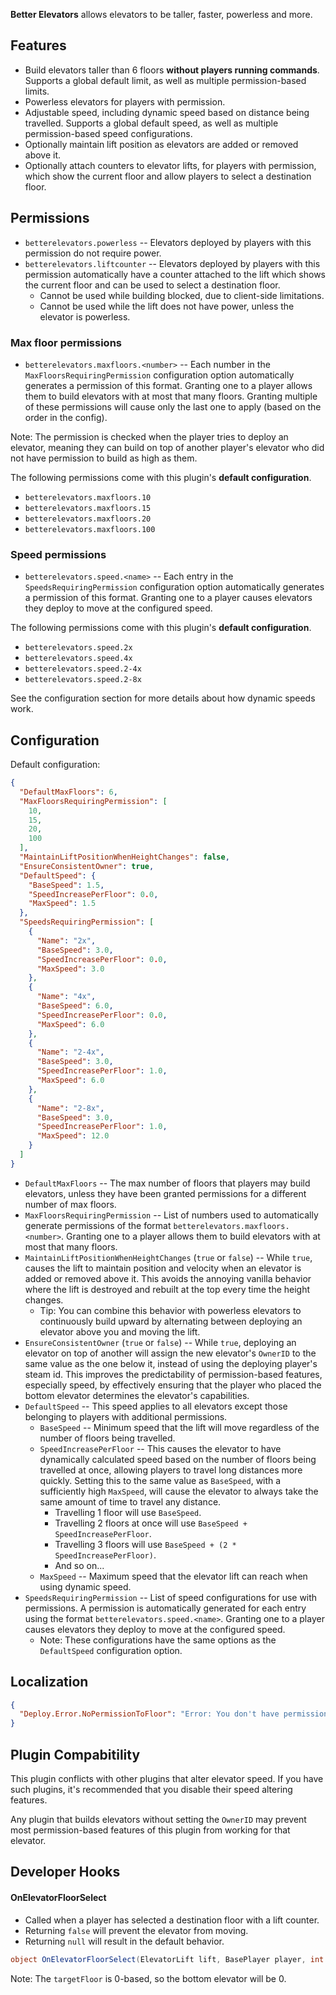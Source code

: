 **Better Elevators** allows elevators to be taller, faster, powerless and more.

## Features

- Build elevators taller than 6 floors **without players running commands**. Supports a global default limit, as well as multiple permission-based limits.
- Powerless elevators for players with permission.
- Adjustable speed, including dynamic speed based on distance being travelled. Supports a global default speed, as well as multiple permission-based speed configurations.
- Optionally maintain lift position as elevators are added or removed above it.
- Optionally attach counters to elevator lifts, for players with permission, which show the current floor and allow players to select a destination floor.

## Permissions

- `betterelevators.powerless` -- Elevators deployed by players with this permission do not require power.
- `betterelevators.liftcounter` -- Elevators deployed by players with this permission automatically have a counter attached to the lift which shows the current floor and can be used to select a destination floor.
  - Cannot be used while building blocked, due to client-side limitations.
  - Cannot be used while the lift does not have power, unless the elevator is powerless.

### Max floor permissions

- `betterelevators.maxfloors.<number>` -- Each number in the `MaxFloorsRequiringPermission` configuration option automatically generates a permission of this format. Granting one to a player allows them to build elevators with at most that many floors. Granting multiple of these permissions will cause only the last one to apply (based on the order in the config).

Note: The permission is checked when the player tries to deploy an elevator, meaning they can build on top of another player's elevator who did not have permission to build as high as them.

The following permissions come with this plugin's **default configuration**.
- `betterelevators.maxfloors.10`
- `betterelevators.maxfloors.15`
- `betterelevators.maxfloors.20`
- `betterelevators.maxfloors.100`

### Speed permissions

- `betterelevators.speed.<name>` -- Each entry in the `SpeedsRequiringPermission` configuration option automatically generates a permission of this format. Granting one to a player causes elevators they deploy to move at the configured speed.

The following permissions come with this plugin's **default configuration**.
- `betterelevators.speed.2x`
- `betterelevators.speed.4x`
- `betterelevators.speed.2-4x`
- `betterelevators.speed.2-8x`

See the configuration section for more details about how dynamic speeds work.

## Configuration

Default configuration:

```json
{
  "DefaultMaxFloors": 6,
  "MaxFloorsRequiringPermission": [
    10,
    15,
    20,
    100
  ],
  "MaintainLiftPositionWhenHeightChanges": false,
  "EnsureConsistentOwner": true,
  "DefaultSpeed": {
    "BaseSpeed": 1.5,
    "SpeedIncreasePerFloor": 0.0,
    "MaxSpeed": 1.5
  },
  "SpeedsRequiringPermission": [
    {
      "Name": "2x",
      "BaseSpeed": 3.0,
      "SpeedIncreasePerFloor": 0.0,
      "MaxSpeed": 3.0
    },
    {
      "Name": "4x",
      "BaseSpeed": 6.0,
      "SpeedIncreasePerFloor": 0.0,
      "MaxSpeed": 6.0
    },
    {
      "Name": "2-4x",
      "BaseSpeed": 3.0,
      "SpeedIncreasePerFloor": 1.0,
      "MaxSpeed": 6.0
    },
    {
      "Name": "2-8x",
      "BaseSpeed": 3.0,
      "SpeedIncreasePerFloor": 1.0,
      "MaxSpeed": 12.0
    }
  ]
}
```

- `DefaultMaxFloors` -- The max number of floors that players may build elevators, unless they have been granted permissions for a different number of max floors.
- `MaxFloorsRequiringPermission` -- List of numbers used to automatically generate permissions of the format `betterelevators.maxfloors.<number>`. Granting one to a player allows them to build elevators with at most that many floors.
- `MaintainLiftPositionWhenHeightChanges` (`true` or `false`) -- While `true`, causes the lift to maintain position and velocity when an elevator is added or removed above it. This avoids the annoying vanilla behavior where the lift is destroyed and rebuilt at the top every time the height changes.
  - Tip: You can combine this behavior with powerless elevators to continuously build upward by alternating between deploying an elevator above you and moving the lift.
- `EnsureConsistentOwner` (`true` or `false`) -- While `true`, deploying an elevator on top of another will assign the new elevator's `OwnerID` to the same value as the one below it, instead of using the deploying player's steam id. This improves the predictability of permission-based features, especially speed, by effectively ensuring that the player who placed the bottom elevator determines the elevator's capabilities.
- `DefaultSpeed` -- This speed applies to all elevators except those belonging to players with additional permissions.
  - `BaseSpeed` -- Minimum speed that the lift will move regardless of the number of floors being travelled.
  - `SpeedIncreasePerFloor` -- This causes the elevator to have dynamically calculated speed based on the number of floors being travelled at once, allowing players to travel long distances more quickly. Setting this to the same value as `BaseSpeed`, with a sufficiently high `MaxSpeed`, will cause the elevator to always take the same amount of time to travel any distance.
    - Travelling 1 floor will use `BaseSpeed`.
    - Travelling 2 floors at once will use `BaseSpeed + SpeedIncreasePerFloor`.
    - Travelling 3 floors will use `BaseSpeed + (2 * SpeedIncreasePerFloor)`.
    - And so on...
  - `MaxSpeed` -- Maximum speed that the elevator lift can reach when using dynamic speed.
- `SpeedsRequiringPermission` -- List of speed configurations for use with permissions. A permission is automatically generated for each entry using the format `betterelevators.speed.<name>`. Granting one to a player causes elevators they deploy to move at the configured speed.
  - Note: These configurations have the same options as the `DefaultSpeed` configuration option.

## Localization

```json
{
  "Deploy.Error.NoPermissionToFloor": "Error: You don't have permission to build elevators taller than {0} floors."
}
```

## Plugin Compabitility

This plugin conflicts with other plugins that alter elevator speed. If you have such plugins, it's recommended that you disable their speed altering features.

Any plugin that builds elevators without setting the `OwnerID` may prevent most permission-based features of this plugin from working for that elevator.

## Developer Hooks

#### OnElevatorFloorSelect

- Called when a player has selected a destination floor with a lift counter.
- Returning `false` will prevent the elevator from moving.
- Returning `null` will result in the default behavior.

```csharp
object OnElevatorFloorSelect(ElevatorLift lift, BasePlayer player, int targetFloor)
```

Note: The `targetFloor` is 0-based, so the bottom elevator will be 0.
